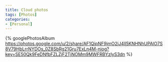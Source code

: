 ```yaml
---
title: Cloud photos
tags: [Photos]
categories: 
- [Personal]
---
```


{% googlePhotosAlbum https://photos.google.com/u/2/share/AF1QipNF9jmO2iJ4ll5KNHNhUPAlO7S8V79HbLrrNYDOs_0Z8SbRg21Gru7ExLn4M-niog?key=SE50Qk9FeDNfbFZLZjF2TjNOMm9MWFRBYzlyS3dn %}

